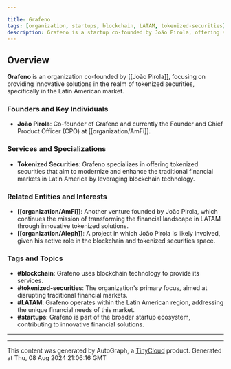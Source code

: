 ```yaml
---

title: Grafeno
tags: [organization, startups, blockchain, LATAM, tokenized-securities]
description: Grafeno is a startup co-founded by João Pirola, offering services related to tokenized securities in Latin America.
---
```

## Overview

**Grafeno** is an organization co-founded by [[João Pirola]], focusing on providing innovative solutions in the realm of tokenized securities, specifically in the Latin American market. 

### Founders and Key Individuals
- **João Pirola**: Co-founder of Grafeno and currently the Founder and Chief Product Officer (CPO) at [[organization/AmFi]].

### Services and Specializations
- **Tokenized Securities**: Grafeno specializes in offering tokenized securities that aim to modernize and enhance the traditional financial markets in Latin America by leveraging blockchain technology.

### Related Entities and Interests
- **[[organization/AmFi]]**: Another venture founded by João Pirola, which continues the mission of transforming the financial landscape in LATAM through innovative tokenized solutions.
- **[[organization/Aleph]]**: A project in which João Pirola is likely involved, given his active role in the blockchain and tokenized securities space.

### Tags and Topics
- **#blockchain**: Grafeno uses blockchain technology to provide its services.
- **#tokenized-securities**: The organization's primary focus, aimed at disrupting traditional financial markets.
- **#LATAM**: Grafeno operates within the Latin American region, addressing the unique financial needs of this market.
- **#startups**: Grafeno is part of the broader startup ecosystem, contributing to innovative financial solutions.

---
---
This content was generated by AutoGraph, a [TinyCloud](https://tinycloud.xyz/) product.
Generated at  Thu, 08 Aug 2024 21:06:16 GMT